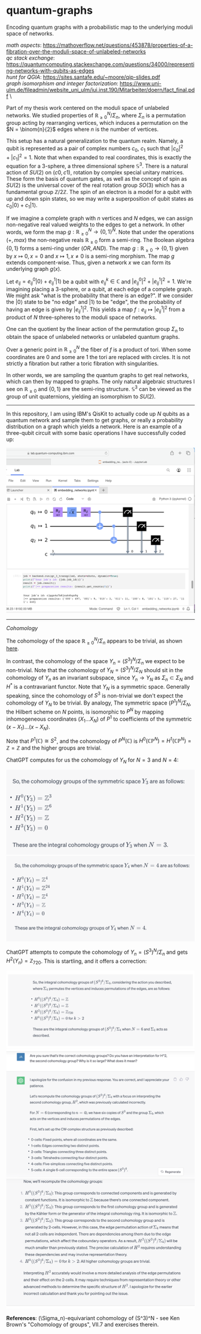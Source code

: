 # quantum-graphs
Encoding quantum graphs with a probabilistic map to the underlying moduli space of networks.

*math aspects*: https://mathoverflow.net/questions/453878/properties-of-a-fibration-over-the-moduli-space-of-unlabeled-networks \
*qc stack exchange*: https://quantumcomputing.stackexchange.com/questions/34000/representing-networks-with-qubits-as-edges \
*hunt for QGIA*: https://sites.santafe.edu/~moore/qip-slides.pdf \
*graph isomorphism and integer factorization*: https://www.uni-ulm.de/fileadmin/website_uni_ulm/iui.inst.190/Mitarbeiter/doern/fact_final.pdf \

Part of my thesis work centered on the moduli space of unlabeled networks. We studied properties of $\mathbb{R}_{\ge 0}^N/\Sigma_n$, where $\Sigma_n$ is a permutation group acting by rearranging vertices, which induces a permutation on the $N = \binom{n}{2}$ edges where $n$ is the number of vertices.

This setup has a natural generalization to the quantum realm. Namely, a qubit is represented as a pair of complex numbers $c_0$, $c_1$ such that $|c_0|^2+|c_1|^2=1$. Note that when expanded to real coordinates, this is exactly the equation for a 3-sphere, a three dimensional sphere $\mathbb{S}^3$. There is a natural action of $SU(2)$ on $(c0,c1)$, rotation by complex special unitary matrices. These form the basis of quantum gates, as well as the concept of spin as $SU(2)$ is the universal cover of the real rotation group $SO(3)$ which has a fundamental group $\mathbb{Z}/2\mathbb{Z}$. The spin of an electron is a model for a qubit with up and down spin states, so we may write a superposition of qubit states as $c_0|0\rangle + c_1|1\rangle$.

If we imagine a complete graph with $n$ vertices and $N$ edges, we can assign non-negative real valued weights to the edges to get a network. In other words, we form the map $g:\mathbb{R}_{\ge 0}^N \rightarrow \{0,1\}^N$. Note that under the operations $(+,max)$ the non-negative reals $\mathbb{R}_{\ge 0}$ form a semi-ring. The Boolean algebra $\{0,1\}$ forms a semi-ring under $(OR,AND)$. The map $g: \mathbb{R}_{\ge 0} \rightarrow \{0,1\}$ given by $x \mapsto 0, x=0$ and $x \mapsto 1, x \ne 0$ is a semi-ring morphism. The map $g$ extends component-wise. Thus, given a network $x$ we can form its underlying graph $g(x)$.

Let $e_{ij} = e_{ij}^0|0\rangle + e_{ij}^1 |1\rangle$ be a qubit with $e_{ij}^k \in \mathbb{C}$ and $|e_{ij}^0|^2+|e_{ij}^1|^2 = 1$. We're imagining placing a 3-sphere, or a qubit, at each edge of a complete graph. We might ask "what is the probability that there is an edge?". If we consider the $|0\rangle$ state to be "no edge" and $|1\rangle$ to be "edge", the the probability of having an edge is given by $|e_{ij}^1|^2$. This yields a map $f: e_{ij} \mapsto |e_{ij}^1|^2$ from a product of $N$ three-spheres to the moduli space of networks.

One can the quotient by the linear action of the permutation group $\Sigma_n$ to obtain the space of unlabeled networks or unlabeled quantum graphs.

Over a generic point in $\mathbb{R}_{\ge 0}^N$ the fiber of $f$ is a product of tori. When some coordinates are 0 and some are 1 the tori are replaced with circles. It is not strictly a fibration but rather a toric fibration with singularities.

In other words, we are sampling the quantum graphs to get real networks, which can then by mapped to graphs. The only natural algebraic structures I see on $\mathbb{R}_{\ge 0}$ and $\{0,1\}$ are the semi-ring structure. $\mathbb{S}^3$ can be viewed as the group of unit quaternions, yielding an isomorphism to $SU(2)$.

---

In this repository, I am using IBM's QisKit to actually code up $N$ qubits as a quantum network and sample them to get graphs, or really a probability distribution on a graph which yields a network. Here is an example of a three-qubit circuit with some basic operations I have successfully coded up:

![three qubit quantum circuit](images/three_qubit_quantum_circuit.png)

---

*Cohomology*

The cohomology of the space $\mathbb{R}_{\ge 0}^N/\Sigma_n$ appears to be trivial, as shown [here](https://github.com/jacksonwalters/orbit-space-homology).

In contrast, the cohomology of the space $Y_n=(S^3)^N/\Sigma_n$ we expect to be non-trivial. Note that the cohomology of $Y_N=(S^3)^N/\Sigma_N$ should sit in the cohomology of $Y_n$ as an invariant subspace, since $Y_n \rightarrow Y_N$ as $\Sigma_n \subset \Sigma_N$ and $H^*$ is a contravariant functor. Note that $Y_N$ is a symmetric space. Generally speaking, since the cohomology of $S^3$ is non-trivial we don't expect the cohomology of $Y_N$ to be trivial. By analogy, The symmetric space $(P^1)^N/\Sigma_N$, the Hilbert scheme on $N$ points, is isomorphic to $P^N$ by mapping inhomogeneous coordinates $(X_1...X_N)$ of $P^1$ to coefficients of the symmetric $(x-X_1)...(x-X_N)$. 

Note that $P^1(\mathbb{C}) \cong S^2$, and the cohomology of $P^N(\mathbb{C})$ is $H^0(\mathbb{C}\mathbb{P}^N)=H^1(\mathbb{C}\mathbb{P}^N)=\mathbb{Z}=\mathbb{Z}$ and the higher groups are trivial.

ChatGPT computes for us the cohomology of $Y_N$ for $N=3$ and $N=4$:

![images/cohomology_Y_N_N=3](images/cohomology_Y_N_N=3.png)
![images/cohomology_Y_N_N=4](images/cohomology_Y_N_N=4.png)

ChatGPT attempts to compute the cohomology of $Y_n = (S^3)^N / \Sigma_n$ and gets $H^2(Y_n)=\mathbb{Z}_{720}$. This is startling, and it offers a correction:

![images/cohomology_Y_N_N=3](images/cohomology_Y_n_n=4_error.png)
![images/cohomology_Y_N_N=3](images/cohomology_Y_n_n=4_correction_1.png)
![images/cohomology_Y_N_N=3](images/cohomology_Y_n_N=4_correction_2.png)

**References**: (\Sigma_n)-equivariant cohomology of (S^3)^N - see Ken Brown's "Cohomology of groups", VII.7 and exercises therein.